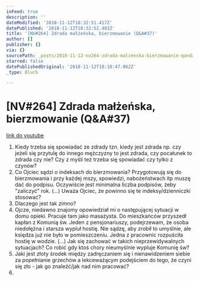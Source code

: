 ```yaml
---
inFeed: true
description: ''
dateModified: '2018-11-12T18:32:51.417Z'
datePublished: '2018-11-12T18:32:52.403Z'
title: '[NV#264] Zdrada małżeńska, bierzmowanie (Q&A#37)'
author: []
publisher: {}
via: {}
sourcePath: _posts/2018-11-12-nv264-zdrada-malzenska-bierzmowanie-qanda37.md
starred: false
datePublishedOriginal: '2018-11-12T18:10:47.062Z'
_type: Blurb

---
```

# \[NV\#264\] Zdrada małżeńska, bierzmowanie (Q&A\#37)
[link do youtube][0]

1. Kiedy trzeba się spowiadać ze zdrady tzn. kiedy jest zdrada np. czy jeżeli się przytulę do innego mężczyzny to jest zdrada, czy pocałunek to zdrada czy nie? Czy z myśli też trzeba się spowiadać czy tylko z czynów?
2. Co Ojciec sądzi o indeksach do bierzmowania? Przygotowują się do bierzmowania i przy każdej mszy, spowiedzi, nabożeństwach itp muszę dać do podpisu. Oczywiście jest minimalna liczba podpisów, żeby "zaliczyć" rok. (...) Uważa Ojciec, że powinno się te indeksy/dzienniczki stosować?
3. Dlaczego jest tak zimno?
4. Ojcze, niedawno znajomy opowiedział mi o następującej sytuacji w domu opieki. Pracuje tam jako masażysta. Do mieszkańców przyszedł kapłan z Komunią św. Jeden z pensjonariuszy, podejrzewam, że osoba niedołężna i starsza wypluł hostię. Nie sądzę, aby zrobił to umyślnie, ale księdza już nie było w pomieszczeniu. Jedna z pracownic rozpuściła hostię w wodzie. (...) Jak się zachować w takich nieprzewidywalnych sytuacjach? Co robić gdy ktoś chory nieumyślnie wypluje Komunię św?
5. Jaki jest złoty środek między zadręczaniem się i nienawidzeniem siebie za popełnianie grzechów a lekceważącym podejściem do tego, że czyni się zło - jak go znaleźć/jak nad nim pracować?
6. 

[0]: https://www.youtube.com/watch?v=JBOvXR5yDnI